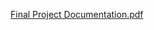 [Final Project Documentation.pdf](https://github.com/user-attachments/files/21431704/Final.Project.Documentation.pdf)
